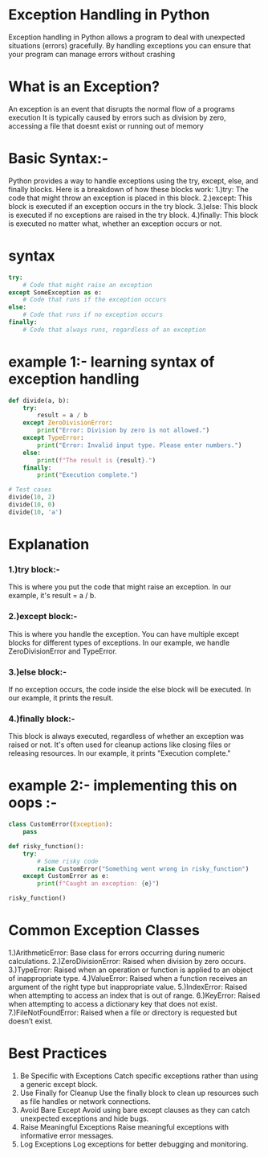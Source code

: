 # Exception Handling in Python
Exception handling in Python allows a program to deal with unexpected situations (errors) gracefully. By handling exceptions you can ensure that your program can manage errors without crashing

# What is an Exception?
An exception is an event that disrupts the normal flow of a programs execution It is typically caused by errors such as division by zero, accessing a file that doesnt exist or running out of memory


# Basic Syntax:-
Python provides a way to handle exceptions using the try, except, else, and finally blocks. Here is a breakdown of how these blocks work:
1.)try: The code that might throw an exception is placed in this block.
2.)except: This block is executed if an exception occurs in the try block.
3.)else: This block is executed if no exceptions are raised in the try block.
4.)finally: This block is executed no matter what, whether an exception occurs or not.

# syntax
```python
try:
    # Code that might raise an exception
except SomeException as e:
    # Code that runs if the exception occurs
else:
    # Code that runs if no exception occurs
finally:
    # Code that always runs, regardless of an exception
```

# example 1:- learning syntax of exception handling 
```python
def divide(a, b):
    try:
        result = a / b
    except ZeroDivisionError:
        print("Error: Division by zero is not allowed.")
    except TypeError:
        print("Error: Invalid input type. Please enter numbers.")
    else:
        print(f"The result is {result}.")
    finally:
        print("Execution complete.")

# Test cases
divide(10, 2)   
divide(10, 0)   
divide(10, 'a') 

```
# Explanation
### 1.)try block:-
 This is where you put the code that might raise an exception. In our example, it's result = a / b.
### 2.)except block:-
 This is where you handle the exception. You can have multiple except blocks for different types of exceptions. In our  example, we handle ZeroDivisionError and TypeError.
### 3.)else block:-
 If no exception occurs, the code inside the else block will be executed. In our example, it prints the result.
### 4.)finally block:- 
This block is always executed, regardless of whether an exception was raised or not. It's often used for cleanup actions like closing files or releasing resources. In our example, it prints "Execution complete."

# example 2:- implementing this on oops :-
```python
class CustomError(Exception):
    pass

def risky_function():
    try:
        # Some risky code
        raise CustomError("Something went wrong in risky_function")
    except CustomError as e:
        print(f"Caught an exception: {e}")

risky_function()
```

# Common Exception Classes
1.)ArithmeticError: Base class for errors occurring during numeric calculations.
2.)ZeroDivisionError: Raised when division by zero occurs.
3.)TypeError: Raised when an operation or function is applied to an object of inappropriate type.
4.)ValueError: Raised when a function receives an argument of the right type but inappropriate value.
5.)IndexError: Raised when attempting to access an index that is out of range.
6.)KeyError: Raised when attempting to access a dictionary key that does not exist.
7.)FileNotFoundError: Raised when a file or directory is requested but doesn’t exist.


# Best Practices
1. Be Specific with Exceptions
Catch specific exceptions rather than using a generic except block.
2. Use Finally for Cleanup
Use the finally block to clean up resources such as file handles or network connections.
3. Avoid Bare Except
Avoid using bare except clauses as they can catch unexpected exceptions and hide bugs.
4. Raise Meaningful Exceptions
Raise meaningful exceptions with informative error messages.
5. Log Exceptions
Log exceptions for better debugging and monitoring.
